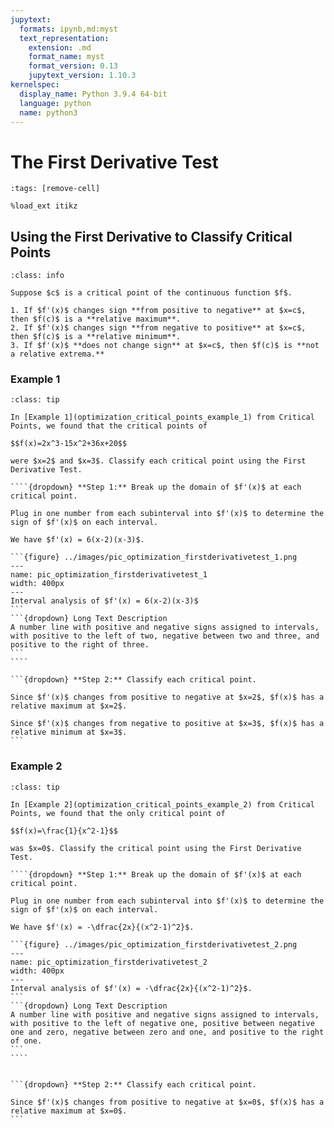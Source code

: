 ```yaml
---
jupytext:
  formats: ipynb,md:myst
  text_representation:
    extension: .md
    format_name: myst
    format_version: 0.13
    jupytext_version: 1.10.3
kernelspec:
  display_name: Python 3.9.4 64-bit
  language: python
  name: python3
---
```

# The First Derivative Test

```{code-cell}
:tags: [remove-cell]

%load_ext itikz
```

## Using the First Derivative to Classify Critical Points


```{admonition} The First Derivative Test
:class: info

Suppose $c$ is a critical point of the continuous function $f$.

1. If $f'(x)$ changes sign **from positive to negative** at $x=c$, then $f(c)$ is a **relative maximum**.
2. If $f'(x)$ changes sign **from negative to positive** at $x=c$, then $f(c)$ is a **relative minimum**. 
3. If $f'(x)$ **does not change sign** at $x=c$, then $f(c)$ is **not a relative extrema.** 
```

### Example 1
`````{admonition} Classifying critical points using the first derivative test
:class: tip 

In [Example 1](optimization_critical_points_example_1) from Critical Points, we found that the critical points of 

$$f(x)=2x^3-15x^2+36x+20$$ 

were $x=2$ and $x=3$. Classify each critical point using the First Derivative Test. 

````{dropdown} **Step 1:** Break up the domain of $f'(x)$ at each critical point.

Plug in one number from each subinterval into $f'(x)$ to determine the sign of $f'(x)$ on each interval.

We have $f'(x) = 6(x-2)(x-3)$.

```{figure} ../images/pic_optimization_firstderivativetest_1.png
---
name: pic_optimization_firstderivativetest_1
width: 400px
---
Interval analysis of $f'(x) = 6(x-2)(x-3)$
```
```{dropdown} Long Text Description
A number line with positive and negative signs assigned to intervals, with positive to the left of two, negative between two and three, and positive to the right of three.
```
````

```{dropdown} **Step 2:** Classify each critical point.

Since $f'(x)$ changes from positive to negative at $x=2$, $f(x)$ has a relative maximum at $x=2$.

Since $f'(x)$ changes from negative to positive at $x=3$, $f(x)$ has a relative minimum at $x=3$.
```
`````

### Example 2
`````{admonition} Classifying critical points using the first derivative test
:class: tip 

In [Example 2](optimization_critical_points_example_2) from Critical Points, we found that the only critical point of 

$$f(x)=\frac{1}{x^2-1}$$ 

was $x=0$. Classify the critical point using the First Derivative Test. 

````{dropdown} **Step 1:** Break up the domain of $f'(x)$ at each critical point.

Plug in one number from each subinterval into $f'(x)$ to determine the sign of $f'(x)$ on each interval.

We have $f'(x) = -\dfrac{2x}{(x^2-1)^2}$.

```{figure} ../images/pic_optimization_firstderivativetest_2.png
---
name: pic_optimization_firstderivativetest_2
width: 400px
---
Interval analysis of $f'(x) = -\dfrac{2x}{(x^2-1)^2}$.
```
```{dropdown} Long Text Description
A number line with positive and negative signs assigned to intervals, with positive to the left of negative one, positive between negative one and zero, negative between zero and one, and positive to the right of one.
```
````


```{dropdown} **Step 2:** Classify each critical point.

Since $f'(x)$ changes from positive to negative at $x=0$, $f(x)$ has a relative maximum at $x=0$.
```
`````